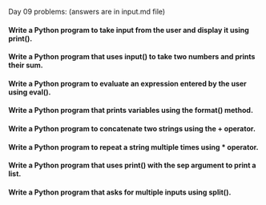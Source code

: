 Day 09 problems: (answers are in input.md file)

#### Write a Python program to take input from the user and display it using print().
#### Write a Python program that uses input() to take two numbers and prints their sum.
#### Write a Python program to evaluate an expression entered by the user using eval().
#### Write a Python program that prints variables using the format() method.
#### Write a Python program to concatenate two strings using the + operator.
#### Write a Python program to repeat a string multiple times using * operator.
#### Write a Python program that uses print() with the sep argument to print a list.
#### Write a Python program that asks for multiple inputs using split().
